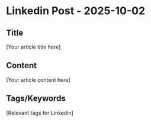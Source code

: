 # Linkedin Post - 2025-10-02

## Title
[Your article title here]

## Content
[Your article content here]

## Tags/Keywords
[Relevant tags for Linkedin]
